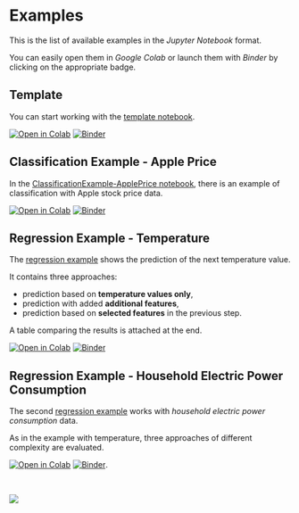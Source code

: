 # Examples
This is the list of available examples in the _Jupyter Notebook_ format.

You can easily open them in _Google Colab_ or launch them with _Binder_ by clicking on the appropriate badge.


## Template
You can start working with the [template notebook](./TEMPLATE.ipynb). 

[![Open in Colab](https://colab.research.google.com/assets/colab-badge.svg)](https://colab.research.google.com/github/MIR-MU/seqrep/blob/main/examples/TEMPLATE.ipynb)
[![Binder](https://mybinder.org/badge_logo.svg)](https://mybinder.org/v2/gh/MIR-MU/seqrep/main?labpath=examples%2FTEMPLATE.ipynb)

## Classification Example - Apple Price
In the [ClassificationExample-ApplePrice notebook](./ClassificationExample-ApplePrice.ipynb), there is an example of classification with Apple stock price data. 

[![Open in Colab](https://colab.research.google.com/assets/colab-badge.svg)](https://colab.research.google.com/github/MIR-MU/seqrep/blob/main/examples/ClassificationExample-ApplePrice.ipynb)
[![Binder](https://mybinder.org/badge_logo.svg)](https://mybinder.org/v2/gh/MIR-MU/seqrep/main?labpath=examples%2FClassificationExample-ApplePrice.ipynb)


## Regression Example - Temperature
The [regression example](RegressionExample-Temperature.ipynb) shows the prediction of the next temperature value.

It contains three approaches:
- prediction based on **temperature values only**,
- prediction with added **additional features**,
- prediction based on **selected features** in the previous step.

A table comparing the results is attached at the end. 

[![Open in Colab](https://colab.research.google.com/assets/colab-badge.svg)](https://colab.research.google.com/github/MIR-MU/seqrep/blob/main/examples/RegressionExample-Temperature.ipynb)
[![Binder](https://mybinder.org/badge_logo.svg)](https://mybinder.org/v2/gh/MIR-MU/seqrep/main?labpath=examples%2FRegressionExample-Temperature.ipynb)

## Regression Example - Household Electric Power Consumption
The second [regression example](RegressionExample-Electric_Power_Constumption.ipynb) works with _household electric power consumption_ data.

As in the example with temperature, three approaches of different complexity are evaluated.

[![Open in Colab](https://colab.research.google.com/assets/colab-badge.svg)](https://colab.research.google.com/github/MIR-MU/seqrep/blob/main/examples/RegressionExample-Electric_Power_Constumption.ipynb)
[![Binder](https://mybinder.org/badge_logo.svg)](https://mybinder.org/v2/gh/MIR-MU/seqrep/main?labpath=examples%2FRegressionExample-Electric_Power_Constumption.ipynb).

&nbsp;

[![](https://img.shields.io/badge/back%20to%20top-%E2%86%A9-blue)](#examples)
